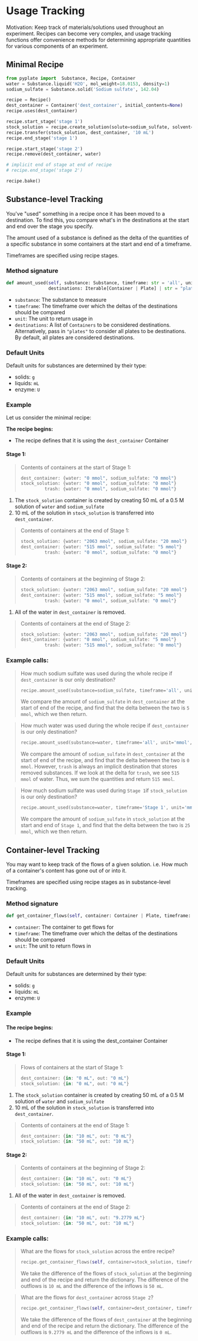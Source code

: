 # Usage Tracking

Motivation: Keep track of materials/solutions used throughout an experiment. Recipes can become very complex, and usage
tracking functions offer convenience methods for determining appropriate quantities for various components of an 
experiment.

## Minimal Recipe

```python
from pyplate import  Substance, Recipe, Container
water = Substance.liquid('H2O', mol_weight=18.0153, density=1)
sodium_sulfate = Substance.solid('Sodium sulfate', 142.04)

recipe = Recipe()
dest_container = Container('dest_container', initial_contents=None)
recipe.uses(dest_container)

recipe.start_stage('stage 1')
stock_solution = recipe.create_solution(solute=sodium_sulfate, solvent=water, concentration='0.5 M', total_quantity='50 mL')
recipe.transfer(stock_solution, dest_container, '10 mL')
recipe.end_stage('stage 1')

recipe.start_stage('stage 2')
recipe.remove(dest_container, water)

# implicit end of stage at end of recipe
# recipe.end_stage('stage 2')

recipe.bake()
```

## Substance-level Tracking

You've "used" something in a recipe once it has been moved to a destination. To find this, you compare what's in 
the destinations at the start and end over the stage you specify.

The amount used of a substance is defined as the delta of the quantities of a specific substance in some containers at
the start and end of a timeframe.

Timeframes are specified using recipe stages.

### Method signature
```python
def amount_used(self, substance: Substance, timeframe: str = 'all', unit: str = None, 
                destinations: Iterable[Container | Plate] | str = "plates")
```
- `substance`: The substance to measure  
- `timeframe`: The timeframe over which the deltas of the destinations should be compared  
- `unit`: The unit to return usage in
- `destinations`: A list of `Containers` to be considered destinations. Alternatively, pass in `"plates"` to  consider all
plates to be destinations. By default, all plates are considered destinations.

### Default Units
Default units for substances are determined by their type:  
- solids: `g`  
- liquids: `mL`  
- enzyme: `U`  

### Example
Let us consider the minimal recipe:

**The recipe begins:**
- The recipe defines that it is using the `dest_container` Container

#### Stage 1:  
> Contents of containers at the start of Stage 1:  
> ```python
> dest_container: {water: "0 mmol", sodium_sulfate: "0 mmol"}
> stock_solution: {water: "0 mmol", sodium_sulfate: "0 mmol"}
>          trash: {water: "0 mmol", sodium_sulfate: "0 mmol"} 
> ```
1. The `stock_solution` container is created by creating 50 mL of a 0.5 M solution of `water` and `sodium_sulfate`
2. 10 mL of the solution in `stock_solution` is transferred into `dest_container`. 
> Contents of containers at the end of Stage 1:
> ```python
> stock_solution: {water: "2063 mmol", sodium_sulfate: "20 mmol"}
> dest_container: {water: "515 mmol", sodium_sulfate: "5 mmol"}
>          trash: {water: "0 mmol", sodium_sulfate: "0 mmol"} 
> ```


#### Stage 2:

> Contents of containers at the beginning of Stage 2:
> ```python
> stock_solution: {water: "2063 mmol", sodium_sulfate: "20 mmol"}
> dest_container: {water: "515 mmol", sodium_sulfate: "5 mmol"}
>          trash: {water: "0 mmol", sodium_sulfate: "0 mmol"} 
> ```
1. All of the water in `dest_container` is removed.

> Contents of containers at the end of Stage 2:
> ```python
> stock_solution: {water: "2063 mmol", sodium_sulfate: "20 mmol"}
> dest_container: {water: "0 mmol", sodium_sulfate: "5 mmol"}
>          trash: {water: "515 mmol", sodium_sulfate: "0 mmol"} 
> ```

### Example calls:
> How much sodium sulfate was used during the whole recipe if `dest_container` is our only destination?
> ```python
> recipe.amount_used(substance=sodium_sulfate, timeframe='all', unit='mmol', destinations=[dest_container])
> ```
> We compare the amount of `sodium_sulfate` in `dest_container` at the start of end of the recipe, and find that the
> delta between the two is `5 mmol`, which we then return.


> How much water was used during the whole recipe if `dest_container` is our only destination?
> ```python
> recipe.amount_used(substance=water, timeframe='all', unit='mmol', destinations=[dest_container])
> ```
> We compare the amount of `sodium_sulfate` in `dest_container` at the start of end of the recipe, and find that the
> delta between the two is `0 mmol`. However, `trash` is always an implicit destination that stores removed substances.
> If we look at the delta for `trash`, we see `515 mmol` of water. Thus, we sum the quantities and return `515 mmol`.


> How much sodium sulfate was used during `Stage 1`if `stock_solution` is our only destination?
> ```python
> recipe.amount_used(substance=water, timeframe='Stage 1', unit='mmol', destinations=[dest_container])
> ```
> We compare the amount of `sodium_sulfate` in `stock_solution` at the start and end of `Stage 1`, and find that the
> delta between the two is `25 mmol`, which we then return.
## Container-level Tracking

You may want to keep track of the flows of a given solution. i.e. How much of a container's content has gone out of
or into it.

Timeframes are specified using recipe stages as in substance-level tracking.

### Method signature
```python
def get_container_flows(self, container: Container | Plate, timeframe: str = 'all', unit: str | None = None)
```
- `container`: The container to get flows for
- `timeframe`: The timeframe over which the deltas of the destinations should be compared
- `unit`: The unit to return flows in

### Default Units
Default units for substances are determined by their type:
- solids: `g`
- liquids: `mL`
- enzyme: `U`

### Example 
#### The recipe begins:
- The recipe defines that it is using the dest_container Container
#### Stage 1:
> Flows of containers at the start of Stage 1:
> ```python
> dest_container: {in: "0 mL", out: "0 mL"}
> stock_solution: {in: "0 mL", out: "0 mL"}
> ```
1. The `stock_solution` container is created by creating 50 mL of a 0.5 M solution of `water` and `sodium_sulfate`
2. 10 mL of the solution in `stock_solution` is transferred into `dest_container`.
> Contents of containers at the end of Stage 1:
> ```python
> dest_container: {in: "10 mL", out: "0 mL"}
> stock_solution: {in: "50 mL", out: "10 mL"}
> ```


#### Stage 2:

> Contents of containers at the beginning of Stage 2:
> ```python
> dest_container: {in: "10 mL", out: "0 mL"}
> stock_solution: {in: "50 mL", out: "10 mL"}
> ```
1. All of the water in `dest_container` is removed.

> Contents of containers at the end of Stage 2:
> ```python
> dest_container: {in: "10 mL", out: "9.2779 mL"}
> stock_solution: {in: "50 mL", out: "10 mL"}
> ```

### Example calls:
> What are the flows for `stock_solution` across the entire recipe?
> ```python
> recipe.get_container_flows(self, container=stock_solution, timeframe='all', unit='mL')
> ```
> We take the difference of the flows of `stock_solution` at the beginning and end of the recipe and return the
> dictionary. The difference of the outflows is `10 mL` and the difference of the inflows is `50 mL`.
 
> What are the flows for `dest_container` across `Stage 2`?
> ```python
> recipe.get_container_flows(self, container=dest_container, timeframe='Stage 2', unit='mL')
> ```
> We take the difference of the flows of `dest_container` at the beginning and end of the recipe and return the
> dictionary. The difference of the outflows is `9.2779 mL` and the difference of the inflows is `0 mL`.
